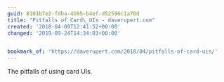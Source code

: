 ```yaml
---
guid: 8101b7e2-fdba-4b95-b4ef-d52596c1a70d
title: "Pitfalls of Card\_UIs - daverupert.com"
created: '2018-04-09T12:41:52+00:00'
changed: '2019-09-24T14:34:03+00:00'


bookmark_of: 'https://daverupert.com/2018/04/pitfalls-of-card-uis/'
---
```



The pitfalls of using card UIs.
